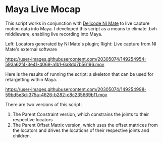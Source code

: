 # Maya Live Mocap

This script works in conjunction with [Delicode NI Mate](https://ni-mate.com/) to live capture motion data into Maya. I developed this script as a means to elimate .bvh middleware, enabling live recording into Maya.

Left: Locators generated by NI Mate's plugin; Right: Live capture from NI Mate's external software

https://user-images.githubusercontent.com/20305074/149254954-593a62f4-3e41-4069-a1b1-6a8dd7b56196.mov

Here is the results of running the script: a skeleton that can be used for retargetting within Maya.

https://user-images.githubusercontent.com/20305074/149254998-59bd5e3d-375a-4626-b282-c8c235669bf1.mov

There are two versions of this script:
1. The Parent Constraint version, which constrains the joints to their respective locators
2. The Parent Offset Matrix version, which uses the offset matrices from the locators and drives the locations of their respective joints and children.
